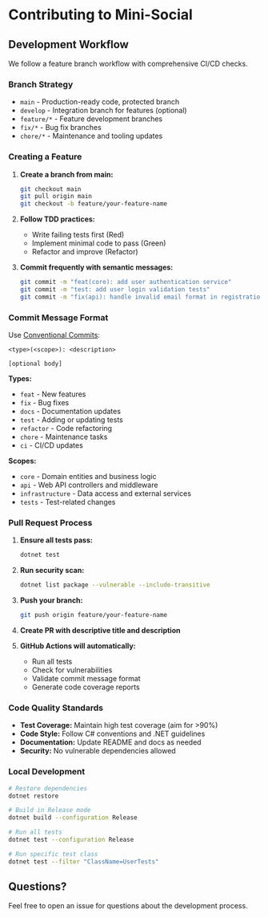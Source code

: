 # Contributing to Mini-Social

## Development Workflow

We follow a feature branch workflow with comprehensive CI/CD checks.

### Branch Strategy

- `main` - Production-ready code, protected branch
- `develop` - Integration branch for features (optional)
- `feature/*` - Feature development branches
- `fix/*` - Bug fix branches
- `chore/*` - Maintenance and tooling updates

### Creating a Feature

1. **Create a branch from main:**
   ```bash
   git checkout main
   git pull origin main
   git checkout -b feature/your-feature-name
   ```

2. **Follow TDD practices:**
   - Write failing tests first (Red)
   - Implement minimal code to pass (Green)  
   - Refactor and improve (Refactor)

3. **Commit frequently with semantic messages:**
   ```bash
   git commit -m "feat(core): add user authentication service"
   git commit -m "test: add user login validation tests"
   git commit -m "fix(api): handle invalid email format in registration"
   ```

### Commit Message Format

Use [Conventional Commits](https://www.conventionalcommits.org/):

```
<type>(<scope>): <description>

[optional body]
```

**Types:**
- `feat` - New features
- `fix` - Bug fixes
- `docs` - Documentation updates
- `test` - Adding or updating tests
- `refactor` - Code refactoring
- `chore` - Maintenance tasks
- `ci` - CI/CD updates

**Scopes:**
- `core` - Domain entities and business logic
- `api` - Web API controllers and middleware
- `infrastructure` - Data access and external services
- `tests` - Test-related changes

### Pull Request Process

1. **Ensure all tests pass:**
   ```bash
   dotnet test
   ```

2. **Run security scan:**
   ```bash
   dotnet list package --vulnerable --include-transitive
   ```

3. **Push your branch:**
   ```bash
   git push origin feature/your-feature-name
   ```

4. **Create PR with descriptive title and description**

5. **GitHub Actions will automatically:**
   - Run all tests
   - Check for vulnerabilities
   - Validate commit message format
   - Generate code coverage reports

### Code Quality Standards

- **Test Coverage:** Maintain high test coverage (aim for >90%)
- **Code Style:** Follow C# conventions and .NET guidelines
- **Documentation:** Update README and docs as needed
- **Security:** No vulnerable dependencies allowed

### Local Development

```bash
# Restore dependencies
dotnet restore

# Build in Release mode
dotnet build --configuration Release

# Run all tests
dotnet test --configuration Release

# Run specific test class
dotnet test --filter "ClassName=UserTests"
```

## Questions?

Feel free to open an issue for questions about the development process.
